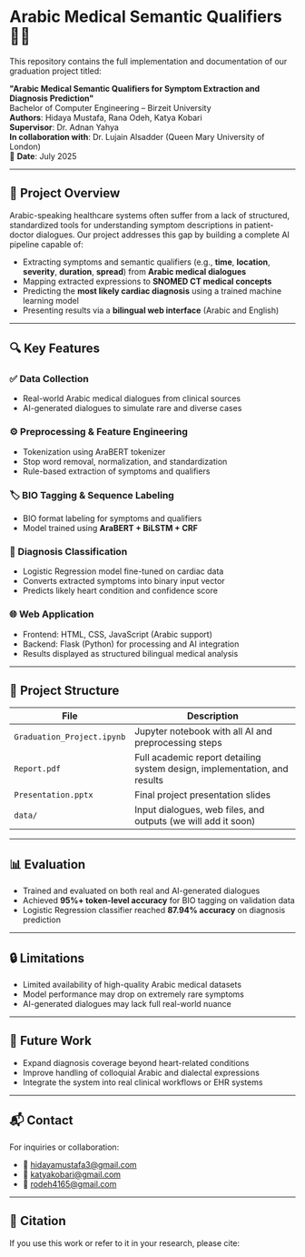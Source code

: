 # Arabic Medical Semantic Qualifiers 💉🧠

This repository contains the full implementation and documentation of our graduation project titled:

**"Arabic Medical Semantic Qualifiers for Symptom Extraction and Diagnosis Prediction"**  
Bachelor of Computer Engineering – Birzeit University  
**Authors**: Hidaya Mustafa, Rana Odeh, Katya Kobari  
**Supervisor**: Dr. Adnan Yahya  
**In collaboration with**: Dr. Lujain Alsadder (Queen Mary University of London)  
📅 **Date**: July 2025

---

## 🧠 Project Overview

Arabic-speaking healthcare systems often suffer from a lack of structured, standardized tools for understanding symptom descriptions in patient-doctor dialogues. Our project addresses this gap by building a complete AI pipeline capable of:

- Extracting symptoms and semantic qualifiers (e.g., **time**, **location**, **severity**, **duration**, **spread**) from **Arabic medical dialogues**
- Mapping extracted expressions to **SNOMED CT medical concepts**
- Predicting the **most likely cardiac diagnosis** using a trained machine learning model
- Presenting results via a **bilingual web interface** (Arabic and English)

---

## 🔍 Key Features

### ✅ Data Collection
- Real-world Arabic medical dialogues from clinical sources
- AI-generated dialogues to simulate rare and diverse cases

### ⚙️ Preprocessing & Feature Engineering
- Tokenization using AraBERT tokenizer
- Stop word removal, normalization, and standardization
- Rule-based extraction of symptoms and qualifiers

### 🏷️ BIO Tagging & Sequence Labeling
- BIO format labeling for symptoms and qualifiers
- Model trained using **AraBERT + BiLSTM + CRF**

### 🧩 Diagnosis Classification
- Logistic Regression model fine-tuned on cardiac data
- Converts extracted symptoms into binary input vector
- Predicts likely heart condition and confidence score

### 🌐 Web Application
- Frontend: HTML, CSS, JavaScript (Arabic support)
- Backend: Flask (Python) for processing and AI integration
- Results displayed as structured bilingual medical analysis

---

## 📁 Project Structure

| File | Description |
|------|-------------|
| `Graduation_Project.ipynb` | Jupyter notebook with all AI and preprocessing steps |
| `Report.pdf` | Full academic report detailing system design, implementation, and results |
| `Presentation.pptx` | Final project presentation slides |
| `data/` | Input dialogues, web files, and outputs (we will add it soon) |

---

## 📊 Evaluation

- Trained and evaluated on both real and AI-generated dialogues
- Achieved **95%+ token-level accuracy** for BIO tagging on validation data
- Logistic Regression classifier reached **87.94% accuracy** on diagnosis prediction

---

## 🔒 Limitations

- Limited availability of high-quality Arabic medical datasets
- Model performance may drop on extremely rare symptoms
- AI-generated dialogues may lack full real-world nuance

---

## 🔭 Future Work

- Expand diagnosis coverage beyond heart-related conditions
- Improve handling of colloquial Arabic and dialectal expressions
- Integrate the system into real clinical workflows or EHR systems

---

## 📬 Contact

For inquiries or collaboration:

- 📧 hidayamustafa3@gmail.com  
- 📧 katyakobari@gmail.com
- 📧 rodeh4165@gmail.com

---

## 📝 Citation

If you use this work or refer to it in your research, please cite:

